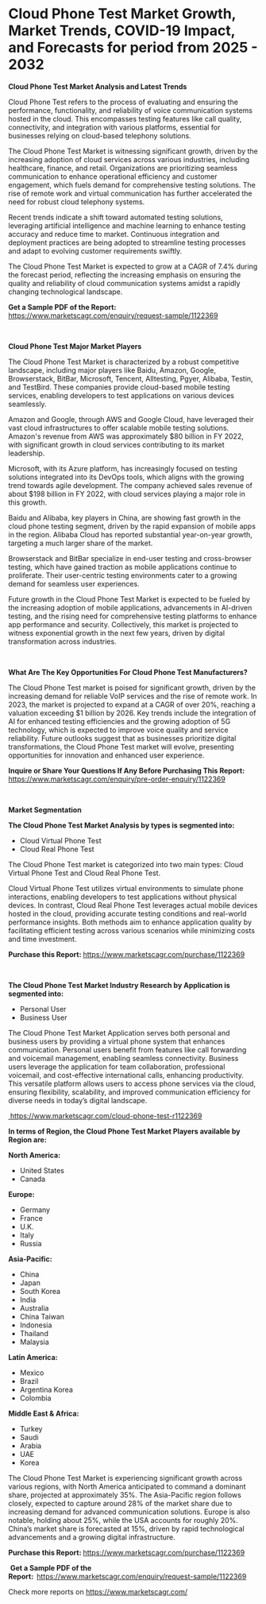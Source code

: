 <p><h1>Cloud Phone Test Market Growth, Market Trends, COVID-19 Impact, and Forecasts for period from 2025 - 2032</h1></p><p><strong>Cloud Phone Test Market Analysis and Latest Trends</strong></p>
<p><p>Cloud Phone Test refers to the process of evaluating and ensuring the performance, functionality, and reliability of voice communication systems hosted in the cloud. This encompasses testing features like call quality, connectivity, and integration with various platforms, essential for businesses relying on cloud-based telephony solutions.</p><p>The Cloud Phone Test Market is witnessing significant growth, driven by the increasing adoption of cloud services across various industries, including healthcare, finance, and retail. Organizations are prioritizing seamless communication to enhance operational efficiency and customer engagement, which fuels demand for comprehensive testing solutions. The rise of remote work and virtual communication has further accelerated the need for robust cloud telephony systems.</p><p>Recent trends indicate a shift toward automated testing solutions, leveraging artificial intelligence and machine learning to enhance testing accuracy and reduce time to market. Continuous integration and deployment practices are being adopted to streamline testing processes and adapt to evolving customer requirements swiftly.</p><p>The Cloud Phone Test Market is expected to grow at a CAGR of 7.4% during the forecast period, reflecting the increasing emphasis on ensuring the quality and reliability of cloud communication systems amidst a rapidly changing technological landscape.</p></p>
<p><strong>Get a Sample PDF of the Report:&nbsp;</strong> <a href="https://www.marketscagr.com/enquiry/request-sample/1122369?utm_campaign=2337&utm_medium=2&utm_source=Github&utm_content=ia&utm_term=11032025&utm_id=cloud-phone-test">https://www.marketscagr.com/enquiry/request-sample/1122369</a></p>
<p>&nbsp;</p>
<p><strong>Cloud Phone Test Major Market Players</strong></p>
<p><p>The Cloud Phone Test Market is characterized by a robust competitive landscape, including major players like Baidu, Amazon, Google, Browserstack, BitBar, Microsoft, Tencent, Alltesting, Pgyer, Alibaba, Testin, and TestBird. These companies provide cloud-based mobile testing services, enabling developers to test applications on various devices seamlessly.</p><p>Amazon and Google, through AWS and Google Cloud, have leveraged their vast cloud infrastructures to offer scalable mobile testing solutions. Amazon's revenue from AWS was approximately $80 billion in FY 2022, with significant growth in cloud services contributing to its market leadership.</p><p>Microsoft, with its Azure platform, has increasingly focused on testing solutions integrated into its DevOps tools, which aligns with the growing trend towards agile development. The company achieved sales revenue of about $198 billion in FY 2022, with cloud services playing a major role in this growth.</p><p>Baidu and Alibaba, key players in China, are showing fast growth in the cloud phone testing segment, driven by the rapid expansion of mobile apps in the region. Alibaba Cloud has reported substantial year-on-year growth, targeting a much larger share of the market.</p><p>Browserstack and BitBar specialize in end-user testing and cross-browser testing, which have gained traction as mobile applications continue to proliferate. Their user-centric testing environments cater to a growing demand for seamless user experiences.</p><p>Future growth in the Cloud Phone Test Market is expected to be fueled by the increasing adoption of mobile applications, advancements in AI-driven testing, and the rising need for comprehensive testing platforms to enhance app performance and security. Collectively, this market is projected to witness exponential growth in the next few years, driven by digital transformation across industries.</p></p>
<p>&nbsp;</p>
<p><strong>What Are The Key Opportunities For Cloud Phone Test Manufacturers?</strong></p>
<p><p>The Cloud Phone Test market is poised for significant growth, driven by the increasing demand for reliable VoIP services and the rise of remote work. In 2023, the market is projected to expand at a CAGR of over 20%, reaching a valuation exceeding $1 billion by 2026. Key trends include the integration of AI for enhanced testing efficiencies and the growing adoption of 5G technology, which is expected to improve voice quality and service reliability. Future outlooks suggest that as businesses prioritize digital transformations, the Cloud Phone Test market will evolve, presenting opportunities for innovation and enhanced user experience.</p></p>
<p><strong>Inquire or Share Your Questions If Any Before Purchasing This Report:</strong> <a href="https://www.marketscagr.com/enquiry/pre-order-enquiry/1122369?utm_campaign=2337&utm_medium=2&utm_source=Github&utm_content=ia&utm_term=11032025&utm_id=cloud-phone-test">https://www.marketscagr.com/enquiry/pre-order-enquiry/1122369</a></p>
<p>&nbsp;</p>
<p><strong>Market Segmentation</strong></p>
<p><strong>The Cloud Phone Test Market Analysis by types is segmented into:</strong></p>
<p><ul><li>Cloud Virtual Phone Test</li><li>Cloud Real Phone Test</li></ul></p>
<p><p>The Cloud Phone Test market is categorized into two main types: Cloud Virtual Phone Test and Cloud Real Phone Test. </p><p>Cloud Virtual Phone Test utilizes virtual environments to simulate phone interactions, enabling developers to test applications without physical devices. In contrast, Cloud Real Phone Test leverages actual mobile devices hosted in the cloud, providing accurate testing conditions and real-world performance insights. Both methods aim to enhance application quality by facilitating efficient testing across various scenarios while minimizing costs and time investment.</p></p>
<p><strong>Purchase this Report:&nbsp;</strong><a href="https://www.marketscagr.com/purchase/1122369?utm_campaign=2337&utm_medium=2&utm_source=Github&utm_content=ia&utm_term=11032025&utm_id=cloud-phone-test">https://www.marketscagr.com/purchase/1122369</a></p>
<p>&nbsp;</p>
<p><strong>The Cloud Phone Test Market Industry Research by Application is segmented into:</strong></p>
<p><ul><li>Personal User</li><li>Business User</li></ul></p>
<p><p>The Cloud Phone Test Market Application serves both personal and business users by providing a virtual phone system that enhances communication. Personal users benefit from features like call forwarding and voicemail management, enabling seamless connectivity. Business users leverage the application for team collaboration, professional voicemail, and cost-effective international calls, enhancing productivity. This versatile platform allows users to access phone services via the cloud, ensuring flexibility, scalability, and improved communication efficiency for diverse needs in today’s digital landscape.</p></p>
<p><a href="https://www.marketscagr.com/cloud-phone-test-r1122369?utm_campaign=2337&utm_medium=2&utm_source=Github&utm_content=ia&utm_term=11032025&utm_id=cloud-phone-test">&nbsp;https://www.marketscagr.com/cloud-phone-test-r1122369</a></p>
<p><strong>In terms of Region, the Cloud Phone Test Market Players available by Region are:</strong></p>
<p>
    <p> <strong> North America: </strong>
        <ul>
            <li>United States</li>
            <li>Canada</li>
        </ul>
        </p> 
    <p> <strong> Europe: </strong>
        <ul>
            <li>Germany</li>
            <li>France</li>
            <li>U.K.</li>
            <li>Italy</li>
            <li>Russia</li>
        </ul>
        </p> 
    <p> <strong> Asia-Pacific: </strong>
        <ul>
            <li>China</li>
            <li>Japan</li>
            <li>South Korea</li>
            <li>India</li>
            <li>Australia</li>
            <li>China Taiwan</li>
            <li>Indonesia</li>
            <li>Thailand</li>
            <li>Malaysia</li>
        </ul>
        </p> 
    <p> <strong> Latin America: </strong>
        <ul>
            <li>Mexico</li>
            <li>Brazil</li>
            <li>Argentina Korea</li>
            <li>Colombia</li>
        </ul>
        </p> 
    <p> <strong> Middle East & Africa: </strong>
        <ul>
            <li>Turkey</li>
            <li>Saudi</li>
            <li>Arabia</li>
            <li>UAE</li>
            <li>Korea</li>
        </ul>
    </p>
    </p>
<p><p>The Cloud Phone Test Market is experiencing significant growth across various regions, with North America anticipated to command a dominant share, projected at approximately 35%. The Asia-Pacific region follows closely, expected to capture around 28% of the market share due to increasing demand for advanced communication solutions. Europe is also notable, holding about 25%, while the USA accounts for roughly 20%. China’s market share is forecasted at 15%, driven by rapid technological advancements and a growing digital infrastructure.</p></p>
<p><strong>Purchase this Report: </strong><a href="https://www.marketscagr.com/purchase/1122369?utm_campaign=2337&utm_medium=2&utm_source=Github&utm_content=ia&utm_term=11032025&utm_id=cloud-phone-test">https://www.marketscagr.com/purchase/1122369</a></p>
<p>&nbsp;<strong>Get a Sample PDF of the Report:&nbsp;&nbsp;</strong><a href="https://www.marketscagr.com/enquiry/request-sample/1122369?utm_campaign=2337&utm_medium=2&utm_source=Github&utm_content=ia&utm_term=11032025&utm_id=cloud-phone-test">https://www.marketscagr.com/enquiry/request-sample/1122369</a></p>
<p><strong></strong></p>
<p>Check more reports on <a href="https://www.marketscagr.com/?utm_campaign=2337&utm_medium=2&utm_source=Github&utm_content=ia&utm_term=11032025&utm_id=cloud-phone-test">https://www.marketscagr.com/</a></p>
